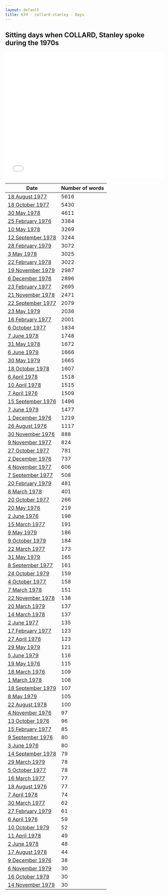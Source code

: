 ```yaml
---
layout: default
title: K7H - collard-stanley - Days
---
```

## Sitting days when COLLARD, Stanley spoke during the 1970s

<iframe width="100%" height="400" frameborder="0" scrolling="no" src="//plot.ly/~wragge/851.embed"></iframe>

| Date | Number of words |
|--------------|----------------|
|[18 August 1977](https://historichansard.net/senate/1977/19770818_senate_30_s74/)|5616|
|[18 October 1977](https://historichansard.net/senate/1977/19771018_senate_30_s75/)|5430|
|[30 May 1978](https://historichansard.net/senate/1978/19780530_senate_31_s77/)|4611|
|[25 February 1976](https://historichansard.net/senate/1976/19760225_senate_30_s67/)|3384|
|[10 May 1978](https://historichansard.net/senate/1978/19780510_senate_31_s77/)|3269|
|[12 September 1978](https://historichansard.net/senate/1978/19780912_senate_31_s78/)|3244|
|[28 February 1979](https://historichansard.net/senate/1979/19790228_senate_31_s80/)|3072|
|[3 May 1978](https://historichansard.net/senate/1978/19780503_senate_31_s77/)|3025|
|[22 February 1978](https://historichansard.net/senate/1978/19780222_senate_31_s76/)|3022|
|[19 November 1979](https://historichansard.net/senate/1979/19791119_senate_31_s83/)|2987|
|[6 December 1976](https://historichansard.net/senate/1976/19761206_senate_30_s70/)|2896|
|[23 February 1977](https://historichansard.net/senate/1977/19770223_senate_30_s71/)|2695|
|[21 November 1978](https://historichansard.net/senate/1978/19781121_senate_31_s79/)|2471|
|[22 September 1977](https://historichansard.net/senate/1977/19770922_senate_30_s74/)|2079|
|[23 May 1979](https://historichansard.net/senate/1979/19790523_senate_31_s81/)|2036|
|[16 February 1977](https://historichansard.net/senate/1977/19770216_senate_30_s71/)|2001|
|[6 October 1977](https://historichansard.net/senate/1977/19771006_senate_30_s74/)|1834|
|[7 June 1978](https://historichansard.net/senate/1978/19780607_senate_31_s77/)|1748|
|[31 May 1978](https://historichansard.net/senate/1978/19780531_senate_31_s77/)|1672|
|[6 June 1979](https://historichansard.net/senate/1979/19790606_senate_31_s81/)|1666|
|[30 May 1979](https://historichansard.net/senate/1979/19790530_senate_31_s81/)|1665|
|[18 October 1978](https://historichansard.net/senate/1978/19781018_senate_31_s79/)|1607|
|[6 April 1978](https://historichansard.net/senate/1978/19780406_senate_31_s76/)|1518|
|[10 April 1978](https://historichansard.net/senate/1978/19780410_senate_31_s76/)|1515|
|[7 April 1976](https://historichansard.net/senate/1976/19760407_senate_30_s67/)|1509|
|[15 September 1976](https://historichansard.net/senate/1976/19760915_senate_30_s69/)|1496|
|[7 June 1979](https://historichansard.net/senate/1979/19790607_senate_31_s81/)|1477|
|[1 December 1976](https://historichansard.net/senate/1976/19761201_senate_30_s70/)|1219|
|[26 August 1976](https://historichansard.net/senate/1976/19760826_senate_30_s69/)|1117|
|[30 November 1976](https://historichansard.net/senate/1976/19761130_senate_30_s70/)|888|
|[9 November 1977](https://historichansard.net/senate/1977/19771109_senate_30_s75/)|824|
|[27 October 1977](https://historichansard.net/senate/1977/19771027_senate_30_s75/)|781|
|[2 December 1976](https://historichansard.net/senate/1976/19761202_senate_30_s70/)|737|
|[4 November 1977](https://historichansard.net/senate/1977/19771104_senate_30_s75/)|606|
|[7 September 1977](https://historichansard.net/senate/1977/19770907_senate_30_s74/)|508|
|[20 February 1979](https://historichansard.net/senate/1979/19790220_senate_31_s80/)|481|
|[8 March 1978](https://historichansard.net/senate/1978/19780308_senate_31_s76/)|401|
|[20 October 1977](https://historichansard.net/senate/1977/19771020_senate_30_s75/)|266|
|[20 May 1976](https://historichansard.net/senate/1976/19760520_senate_30_s68/)|219|
|[2 June 1976](https://historichansard.net/senate/1976/19760602_senate_30_s68/)|198|
|[15 March 1977](https://historichansard.net/senate/1977/19770315_senate_30_s72/)|191|
|[9 May 1979](https://historichansard.net/senate/1979/19790509_senate_31_s81/)|186|
|[9 October 1979](https://historichansard.net/senate/1979/19791009_senate_31_s82/)|184|
|[22 March 1977](https://historichansard.net/senate/1977/19770322_senate_30_s72/)|173|
|[31 May 1979](https://historichansard.net/senate/1979/19790531_senate_31_s81/)|165|
|[8 September 1977](https://historichansard.net/senate/1977/19770908_senate_30_s74/)|161|
|[24 October 1979](https://historichansard.net/senate/1979/19791024_senate_31_s83/)|159|
|[4 October 1977](https://historichansard.net/senate/1977/19771004_senate_30_s74/)|158|
|[7 March 1978](https://historichansard.net/senate/1978/19780307_senate_31_s76/)|151|
|[22 November 1978](https://historichansard.net/senate/1978/19781122_senate_31_s79/)|138|
|[20 March 1979](https://historichansard.net/senate/1979/19790320_senate_31_s80/)|137|
|[14 March 1978](https://historichansard.net/senate/1978/19780314_senate_31_s76/)|137|
|[2 June 1977](https://historichansard.net/senate/1977/19770602_senate_30_s73/)|135|
|[17 February 1977](https://historichansard.net/senate/1977/19770217_senate_30_s71/)|123|
|[27 April 1976](https://historichansard.net/senate/1976/19760427_senate_30_s68/)|123|
|[29 May 1979](https://historichansard.net/senate/1979/19790529_senate_31_s81/)|121|
|[5 June 1979](https://historichansard.net/senate/1979/19790605_senate_31_s81/)|116|
|[19 May 1976](https://historichansard.net/senate/1976/19760519_senate_30_s68/)|115|
|[18 March 1976](https://historichansard.net/senate/1976/19760318_senate_30_s67/)|109|
|[1 March 1978](https://historichansard.net/senate/1978/19780301_senate_31_s76/)|108|
|[18 September 1979](https://historichansard.net/senate/1979/19790918_senate_31_s82/)|107|
|[8 May 1979](https://historichansard.net/senate/1979/19790508_senate_31_s81/)|105|
|[22 August 1978](https://historichansard.net/senate/1978/19780822_senate_31_s78/)|100|
|[4 November 1976](https://historichansard.net/senate/1976/19761104_senate_30_s69/)|97|
|[13 October 1976](https://historichansard.net/senate/1976/19761013_senate_30_s69/)|96|
|[15 February 1977](https://historichansard.net/senate/1977/19770215_senate_30_s71/)|85|
|[9 September 1976](https://historichansard.net/senate/1976/19760909_senate_30_s69/)|80|
|[3 June 1976](https://historichansard.net/senate/1976/19760603_senate_30_s68/)|80|
|[14 September 1978](https://historichansard.net/senate/1978/19780914_senate_31_s78/)|79|
|[29 March 1979](https://historichansard.net/senate/1979/19790329_senate_31_s80/)|78|
|[5 October 1977](https://historichansard.net/senate/1977/19771005_senate_30_s74/)|78|
|[16 March 1977](https://historichansard.net/senate/1977/19770316_senate_30_s72/)|77|
|[18 August 1976](https://historichansard.net/senate/1976/19760818_senate_30_s69/)|77|
|[7 April 1978](https://historichansard.net/senate/1978/19780407_senate_31_s76/)|74|
|[30 March 1977](https://historichansard.net/senate/1977/19770330_senate_30_s72/)|62|
|[27 February 1979](https://historichansard.net/senate/1979/19790227_senate_31_s80/)|61|
|[6 April 1976](https://historichansard.net/senate/1976/19760406_senate_30_s67/)|59|
|[10 October 1979](https://historichansard.net/senate/1979/19791010_senate_31_s82/)|52|
|[11 April 1978](https://historichansard.net/senate/1978/19780411_senate_31_s76/)|49|
|[2 June 1978](https://historichansard.net/senate/1978/19780602_senate_31_s77/)|48|
|[17 August 1978](https://historichansard.net/senate/1978/19780817_senate_31_s78/)|44|
|[9 December 1976](https://historichansard.net/senate/1976/19761209_senate_30_s70/)|38|
|[6 November 1979](https://historichansard.net/senate/1979/19791106_senate_31_s83/)|30|
|[16 October 1979](https://historichansard.net/senate/1979/19791016_senate_31_s82/)|30|
|[14 November 1979](https://historichansard.net/senate/1979/19791114_senate_31_s83/)|30|

